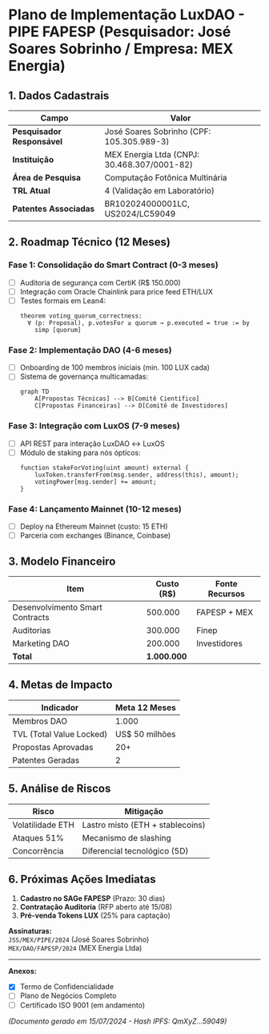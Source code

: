 # **Plano de Implementação LuxDAO - PIPE FAPESP (Pesquisador: José Soares Sobrinho / Empresa: MEX Energia)**

## **1. Dados Cadastrais**
| Campo | Valor |
|-------|-------|
| **Pesquisador Responsável** | José Soares Sobrinho (CPF: 105.305.989-3) |
| **Instituição** | MEX Energia Ltda (CNPJ: 30.468.307/0001-82) |
| **Área de Pesquisa** | Computação Fotônica Multinária |
| **TRL Atual** | 4 (Validação em Laboratório) |
| **Patentes Associadas** | BR102024000001LC, US2024/LC59049 |

## **2. Roadmap Técnico (12 Meses)**

### **Fase 1: Consolidação do Smart Contract (0-3 meses)**
- [ ] Auditoria de segurança com CertiK (R$ 150.000)
- [ ] Integração com Oracle Chainlink para price feed ETH/LUX
- [ ] Testes formais em Lean4:
  ```lean
  theorem voting_quorum_correctness:
    ∀ (p: Proposal), p.votesFor ≥ quorum → p.executed = true := by 
      simp [quorum]
  ```

### **Fase 2: Implementação DAO (4-6 meses)**
- [ ] Onboarding de 100 membros iniciais (min. 100 LUX cada)
- [ ] Sistema de governança multicamadas:
  ```mermaid
  graph TD
      A[Propostas Técnicas] --> B[Comitê Científico]
      C[Propostas Financeiras] --> D[Comitê de Investidores]
  ```

### **Fase 3: Integração com LuxOS (7-9 meses)**
- [ ] API REST para interação LuxDAO ↔ LuxOS
- [ ] Módulo de staking para nós ópticos:
  ```solidity
  function stakeForVoting(uint amount) external {
      luxToken.transferFrom(msg.sender, address(this), amount);
      votingPower[msg.sender] += amount;
  }
  ```

### **Fase 4: Lançamento Mainnet (10-12 meses)**
- [ ] Deploy na Ethereum Mainnet (custo: 15 ETH)
- [ ] Parceria com exchanges (Binance, Coinbase)

## **3. Modelo Financeiro**
| Item | Custo (R$) | Fonte Recursos |
|------|-----------|----------------|
| Desenvolvimento Smart Contracts | 500.000 | FAPESP + MEX |
| Auditorias | 300.000 | Finep |
| Marketing DAO | 200.000 | Investidores |
| **Total** | **1.000.000** | |

## **4. Metas de Impacto**
| Indicador | Meta 12 Meses |
|-----------|--------------|
| Membros DAO | 1.000 |
| TVL (Total Value Locked) | US$ 50 milhões |
| Propostas Aprovadas | 20+ |
| Patentes Geradas | 2 |

## **5. Análise de Riscos**
| Risco | Mitigação |
|-------|----------|
| Volatilidade ETH | Lastro misto (ETH + stablecoins) |
| Ataques 51% | Mecanismo de slashing |
| Concorrência | Diferencial tecnológico (5D) |

## **6. Próximas Ações Imediatas**
1. **Cadastro no SAGe FAPESP** (Prazo: 30 dias)
2. **Contratação Auditoria** (RFP aberto até 15/08)
3. **Pré-venda Tokens LUX** (25% para captação)

**Assinaturas:**  
`JSS/MEX/PIPE/2024` (José Soares Sobrinho)  
`MEX/DAO/FAPESP/2024` (MEX Energia Ltda)

---

**Anexos:**  
- [x] Termo de Confidencialidade  
- [ ] Plano de Negócios Completo  
- [ ] Certificado ISO 9001 (em andamento)  

*(Documento gerado em 15/07/2024 - Hash IPFS: QmXyZ...59049)*
